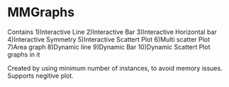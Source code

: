 # MMGraphs
Contains
  1)Interactive Line
  2)Interactive Bar
  3)Interactive Horizontal bar
  4)Interactive Symmetry
  5)Interactive Scattert Plot
  6)Multi scatter Plot
  7)Area graph
  8)Dynamic line
  9)Dynamic Bar
  10)Dynamic Scattert Plot graphs in it
  
  Created by using minimum number of instances, to avoid memory issues. Supports negitive plot. 
